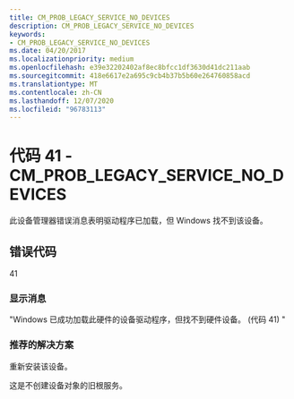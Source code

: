 ```yaml
---
title: CM_PROB_LEGACY_SERVICE_NO_DEVICES
description: CM_PROB_LEGACY_SERVICE_NO_DEVICES
keywords:
- CM_PROB_LEGACY_SERVICE_NO_DEVICES
ms.date: 04/20/2017
ms.localizationpriority: medium
ms.openlocfilehash: e39e32202402af8ec8bfcc1df3630d41dc211aab
ms.sourcegitcommit: 418e6617e2a695c9cb4b37b5b60e264760858acd
ms.translationtype: MT
ms.contentlocale: zh-CN
ms.lasthandoff: 12/07/2020
ms.locfileid: "96783113"
---
```

# <a name="code-41---cm_prob_legacy_service_no_devices"></a>代码 41 - CM_PROB_LEGACY_SERVICE_NO_DEVICES

此设备管理器错误消息表明驱动程序已加载，但 Windows 找不到该设备。

## <a name="error-code"></a>错误代码

41

### <a name="display-message"></a>显示消息

"Windows 已成功加载此硬件的设备驱动程序，但找不到硬件设备。  (代码 41) "

### <a name="recommended-resolution"></a>推荐的解决方案

重新安装该设备。

这是不创建设备对象的旧根服务。

